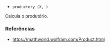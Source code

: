 * `productory (X, )`

Calcula o produtório.

### Referências

* https://mathworld.wolfram.com/Product.html

